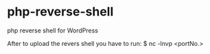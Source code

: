 # php-reverse-shell
php reverse shell for WordPress

After to upload the revers shell you have to run:
$ nc -lnvp <portNo.>
